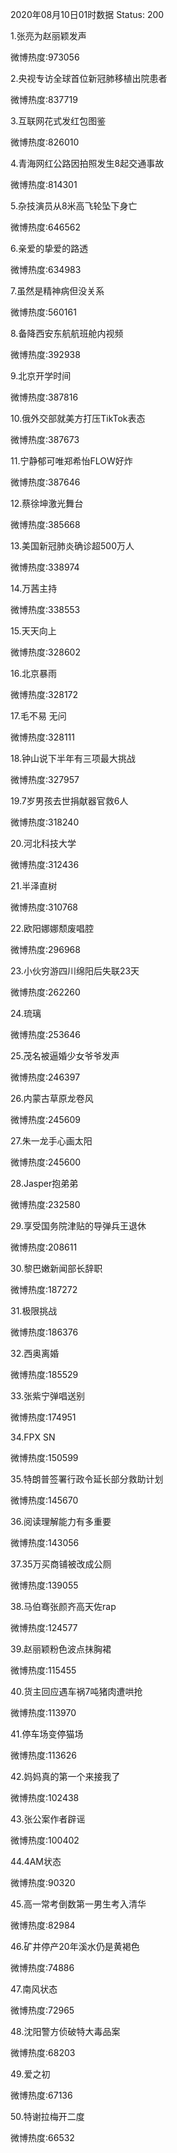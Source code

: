 2020年08月10日01时数据
Status: 200

1.张亮为赵丽颖发声

微博热度:973056

2.央视专访全球首位新冠肺移植出院患者

微博热度:837719

3.互联网花式发红包图鉴

微博热度:826010

4.青海网红公路因拍照发生8起交通事故

微博热度:814301

5.杂技演员从8米高飞轮坠下身亡

微博热度:646562

6.亲爱的挚爱的路透

微博热度:634983

7.虽然是精神病但没关系

微博热度:560161

8.备降西安东航航班舱内视频

微博热度:392938

9.北京开学时间

微博热度:387816

10.俄外交部就美方打压TikTok表态

微博热度:387673

11.宁静郁可唯郑希怡FLOW好炸

微博热度:387646

12.蔡徐坤激光舞台

微博热度:385668

13.美国新冠肺炎确诊超500万人

微博热度:338974

14.万茜主持

微博热度:338553

15.天天向上

微博热度:328602

16.北京暴雨

微博热度:328172

17.毛不易 无问

微博热度:328111

18.钟山说下半年有三项最大挑战

微博热度:327957

19.7岁男孩去世捐献器官救6人

微博热度:318240

20.河北科技大学

微博热度:312436

21.半泽直树

微博热度:310768

22.欧阳娜娜颓废唱腔

微博热度:296968

23.小伙穷游四川绵阳后失联23天

微博热度:262260

24.琉璃

微博热度:253646

25.茂名被逼婚少女爷爷发声

微博热度:246397

26.内蒙古草原龙卷风

微博热度:245609

27.朱一龙手心画太阳

微博热度:245600

28.Jasper抱弟弟

微博热度:232580

29.享受国务院津贴的导弹兵王退休

微博热度:208611

30.黎巴嫩新闻部长辞职

微博热度:187272

31.极限挑战

微博热度:186376

32.西奥离婚

微博热度:185529

33.张紫宁弹唱送别

微博热度:174951

34.FPX SN

微博热度:150599

35.特朗普签署行政令延长部分救助计划

微博热度:145670

36.阅读理解能力有多重要

微博热度:143056

37.35万买商铺被改成公厕

微博热度:139055

38.马伯骞张颜齐高天佐rap

微博热度:124577

39.赵丽颖粉色波点抹胸裙

微博热度:115455

40.货主回应遇车祸7吨猪肉遭哄抢

微博热度:113970

41.停车场变停猫场

微博热度:113626

42.妈妈真的第一个来接我了

微博热度:102438

43.张公案作者辟谣

微博热度:100402

44.4AM状态

微博热度:90320

45.高一常考倒数第一男生考入清华

微博热度:82984

46.矿井停产20年溪水仍是黄褐色

微博热度:74886

47.南风状态

微博热度:72965

48.沈阳警方侦破特大毒品案

微博热度:68203

49.爱之初

微博热度:67136

50.特谢拉梅开二度

微博热度:66532

